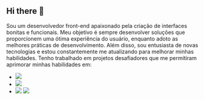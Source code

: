 ## Hi there 👋

Sou um desenvolvedor front-end apaixonado pela criação de interfaces bonitas e funcionais.
Meu objetivo é sempre desenvolver soluções que proporcionem uma ótima experiência do usuário, enquanto adoto as melhores práticas de desenvolvimento. 
Além disso, sou entusiasta de novas tecnologias e estou constantemente me atualizando para melhorar minhas habilidades.
Tenho trabalhado em projetos desafiadores que me permitiram aprimorar minhas habilidades em:

- <img src="https://img.shields.io/badge/HTML5-E34F26?style=for-the-badge&logo=html5&logoColor=white"/>
- <img src="https://img.shields.io/badge/CSS3-1572B6?style=for-the-badge&logo=css3&logoColor=white"/>
- <img src="https://img.shields.io/badge/JavaScript-323330?style=for-the-badge&logo=javascript&logoColor=F7DF1E"/>
   <img src="https://img.shields.io/badge/React-20232A?style=for-the-badge&logo=react&logoColor=61DAFB"/>
